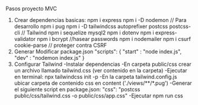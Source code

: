 Pasos proyecto MVC

1. Crear dependencias basicas: 
    npm i express
    npm i -D nodemon // Para desarrollo
    npm i pug
    npm i -D tailwindcss autoprefixer postcss postcss-cli // Tailwind
    npm i sequelize mysql2
    npm i dotenv
    npm i express-validator
    npm i bcrypt //hasear passwords
    npm i nodemailer
    npm i csurf cookie-parse // proteger contra CSRF
2. Generar Modificar package.json
    "scripts": {
        "start" : "node index.js",
        "dev" : "nodemon index.js"
    }
3. Configurar Tailwind
    -Instalar dependencias
    -En carpeta public/css crear un archivo llamado tailwind.css (ver contenido en la carpeta)
    -Ejecutar en terminal: npx tailwindcss init -p
    -En la carpeta tailwind.config.js ubicar carpeta de contenido css en content ('./views/**/*.pug')
    -Generar el siguiente script en package.json: "css": "postcss public/css/tailwind.css -o public/css/app.css"
    -Ejecutar npm run css

